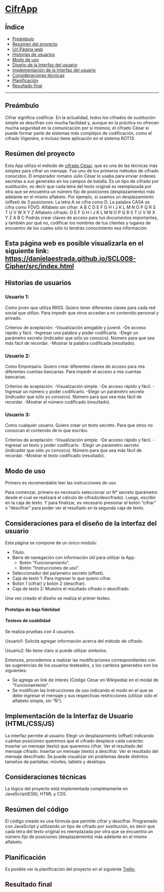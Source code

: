 # [CifrApp](https://danielaestrada.github.io/SCL008-Cipher/src/index.html)

## Índice

* [Preámbulo](#preámbulo)
* [Resúmen del proyecto](#resúmen-del-proyecto)
* [Url Página web](#link)
* [Historias de usuarios](#historias-de-usuarios)
* [Modo de uso](#modo-de-uso)
* [Diseño de la Interfaz del usuario](#Consideraciones-para-el-diseño-de-la-interfaz-del-usuario)
* [Implementación de la Interfaz del usuario](#Implementación-de-la-Interfaz-del-usuario)
* [Consideraciones técnicas](#consideraciones-técnicas)
* [Planificación](#planificación)
* [Resultado final](#resultado-final)

***

## Preámbulo

Cifrar significa codificar.
En la actualidad, todos los cifrados de sustitución simple se descifran con mucha facilidad y, aunque en la práctica no ofrecen mucha seguridad en la comunicación por sí mismos; el cifrado César sí puede formar parte de sistemas más complejos de codificación, como el cifrado Vigenère, e incluso tiene aplicación en el sistema ROT13.

## Resúmen del proyecto
Esta App utiliza el método de [cifrado César](https://es.wikipedia.org/wiki/Cifrado_C%C3%A9sar), que es una de las técnicas más simples para cifrar un mensaje. Fue uno de los primeros métodos de cifrado conocidos. El emperador romano Julio César lo usaba para enviar órdenes secretas a sus generales en los campos de batalla.
Es un tipo de cifrado por sustitución, es decir que cada letra del texto original es reemplazada por otra que se encuentra un número fijo de posiciones (desplazamiento) más adelante en el mismo alfabeto.
Por ejemplo, si usamos un desplazamiento (offset) de 3 posiciones:
La letra A se cifra como D.
La palabra CASA se cifra como FDVD.
Alfabeto sin cifrar: A B C D E F G H I J K L M N O P Q R S T U V W X Y Z
Alfabeto cifrado: D E F G H I J K L M N O P Q R S T U V W X Y Z A B C
Podrás crear claves de acceso para tus documentos importantes, y también por qué no, codificar los nombres de tus clientes y lugares de encuentro de los cuales sólo tú tendrás conocimiento esa información.

## Esta página web es posible visualizarla en el siguiente link: https://danielaestrada.github.io/SCL008-Cipher/src/index.html

## Historias de usuarios

### Usuario 1: 
Como joven que utiliza RRSS.
Quiero tener diferentes claves para cada red social que utilizo.
Para impedir que otros accedan a mi contenido personal y privado.

Criterios de aceptación:
-Visualización amigable y juvenil.
-De acceso rápido y fácil.
-Ingresar una palabra y poder codificarla.
-Elegir un parámetro secreto (indicador que sólo yo conozco). Número para que sea más fácil de recordar.
-Mostrar la palabra codificada (resultado).

### Usuario 2:
Como Empresario.
Quiero crear diferentes claves de acceso para mis diferentes cuentas bancarias.
Para impedir el acceso a mis cuentas bancarias.

Criterios de aceptación:
-Visualización simple.
-De acceso rápido y fácil.
-Ingresar un número y poder codificarlo.
-Elegir un parámetro secreto (indicador que sólo yo conozco). Número para que sea más fácil de recordar.
-Mostrar el número codificado (resultado).

### Usuario 3:
Como cualquier usuario.
Quiero crear un texto secreto.
Para que otros no conozcan el contenido de lo que escribo.

Criterios de aceptación:
-Visualización simple.
-De acceso rápido y fácil.
-Ingresar un texto y poder codificarlo.
-Elegir un parámetro secreto (indicador que sólo yo conozco). Número para que sea más fácil de recordar.
-Mostrar el texto codificado (resultado).


## Modo de uso

Primero es recomendable leer las instrucciones de uso. 

Para comenzar, primero es necesario seleccionar un N° secreto (parámetro desde el cual se realizará el cálculo de cifrado/descifrado). Luego, escribir en la caja de texto. Y para finalizar, es necesario presionar el botón “cifrar” o “descifrar” para poder ver el resultado en la segunda caja de texto.


## Consideraciones para el diseño de la interfaz del usuario

Esta página se compone de un único módulo:

 - Título. 
 - Barra de navegación con información útil para utilizar la App:
   - Botón "Funcionamiento".
   - Botón "Instrucciones de uso".
 - Seleccionador del paŕametro secreto (offset).
 - Caja de texto 1: Para ingresar lo que quiero cifrar.
 - Botón 1 (cifrar) y botón 2 (descifrar).
 - Caja de texto 2: Muestra el resultado cifrado o descifrado.

Una vez creado el diseño se realiza el primer testeo.

#### Prototipo de baja fidelidad


#### Testeos de usabilidad

Se realiza pruebas con 4 usuarios.

Usuario1: Solicita agregar información acerca del método de cifrado.

Usuario2: No tiene claro si puede utilizar símbolos.

Entonces, procedemos a realizar las modificaciones correspondientes con las sugerencias de los usuarios testeados, y los cambios generados son los siguientes:

 - Se agrega un link de interés (Código César en Wikipedia) en el modal de "Funcionamiento".
 - Se modifican las Instrucciones de uso indicando el modo en el que se debe ingresar el mensaje y sus respectivas restricciones (utilizar sólo el alfabeto simple, sin “Ñ”).

## Implementación de la Interfaz de Usuario (HTML/CSS/JS)

La interfaz permite al usuario:
Elegir un desplazamiento (offset) indicando cuántas posiciones queremos que el cifrado desplace cada carácter.
Insertar un mensaje (texto) que queremos cifrar.
Ver el resultado del mensaje cifrado.
Insertar un mensaje (texto) a descifrar.
Ver el resultado del mensaje descifrado.
Se puede visualizar sin problemas desde distintos tamaños de pantallas: móviles,
tablets y desktops.


## Consideraciones técnicas

La lógica del proyecto está implementada completamente en JavaScript(ES6), HTML y CSS.   


## Resúmen del código

El código creado es una fórmula que permite cifrar y descifrar. Programado con JavaScript y utilizando un tipo de cifrado por sustitución, es decir que cada letra del texto original es reemplazada por otra que se encuentra un número fijo de posiciones (desplazamiento) más adelante en el mismo alfabeto.


## Planificación

Es posible ver la planificación del proyecto en el siguiente [Trello:](https://trello.com/b/SHwFc1NN)


## Resultado final




